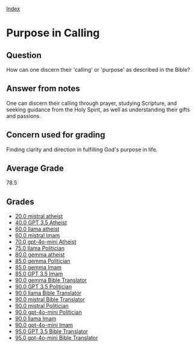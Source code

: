 
[Index](../index.md)
# Purpose in Calling
## Question
How can one discern their 'calling' or 'purpose' as described in the Bible?

## Answer from notes
One can discern their calling through prayer, studying Scripture, and seeking guidance from the Holy Spirit, as well as understanding their gifts and passions.

## Concern used for grading
Finding clarity and direction in fulfilling God's purpose in life.

## Average Grade
78.5

## Grades
 * [20.0 mistral atheist](../answers/mistral_atheist/Purpose_in_Calling.md)
 * [40.0 GPT 3.5 Atheist](../answers/GPT_3.5_Atheist/Purpose_in_Calling.md)
 * [60.0 llama atheist](../answers/llama_atheist/Purpose_in_Calling.md)
 * [60.0 mistral Imam](../answers/mistral_Imam/Purpose_in_Calling.md)
 * [70.0 gpt-4o-mini Atheist](../answers/gpt-4o-mini_Atheist/Purpose_in_Calling.md)
 * [75.0 llama Politician](../answers/llama_Politician/Purpose_in_Calling.md)
 * [80.0 gemma atheist](../answers/gemma_atheist/Purpose_in_Calling.md)
 * [85.0 gemma Politician](../answers/gemma_Politician/Purpose_in_Calling.md)
 * [85.0 gemma Imam](../answers/gemma_Imam/Purpose_in_Calling.md)
 * [85.0 GPT 3.5 Imam](../answers/GPT_3.5_Imam/Purpose_in_Calling.md)
 * [90.0 gemma Bible Translator](../answers/gemma_Bible_Translator/Purpose_in_Calling.md)
 * [90.0 GPT 3.5 Politician](../answers/GPT_3.5_Politician/Purpose_in_Calling.md)
 * [90.0 llama Bible Translator](../answers/llama_Bible_Translator/Purpose_in_Calling.md)
 * [90.0 mistral Bible Translator](../answers/mistral_Bible_Translator/Purpose_in_Calling.md)
 * [90.0 mistral Politician](../answers/mistral_Politician/Purpose_in_Calling.md)
 * [90.0 gpt-4o-mini Politician](../answers/gpt-4o-mini_Politician/Purpose_in_Calling.md)
 * [90.0 llama Imam](../answers/llama_Imam/Purpose_in_Calling.md)
 * [90.0 gpt-4o-mini Imam](../answers/gpt-4o-mini_Imam/Purpose_in_Calling.md)
 * [95.0 GPT 3.5 Bible Translator](../answers/GPT_3.5_Bible_Translator/Purpose_in_Calling.md)
 * [95.0 gpt-4o-mini Bible Translator](../answers/gpt-4o-mini_Bible_Translator/Purpose_in_Calling.md)
